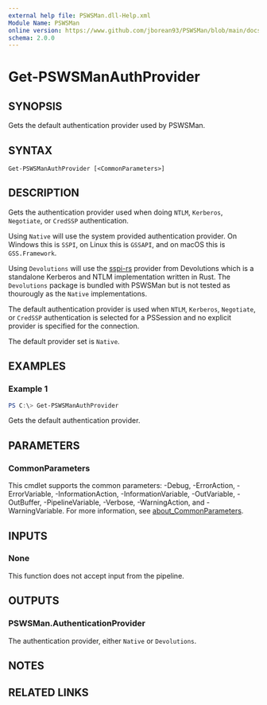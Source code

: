 ```yaml
---
external help file: PSWSMan.dll-Help.xml
Module Name: PSWSMan
online version: https://www.github.com/jborean93/PSWSMan/blob/main/docs/en-US/Get-PSWSManAuthProvider.md
schema: 2.0.0
---
```


# Get-PSWSManAuthProvider

## SYNOPSIS
Gets the default authentication provider used by PSWSMan.

## SYNTAX

```
Get-PSWSManAuthProvider [<CommonParameters>]
```

## DESCRIPTION
Gets the authentication provider used when doing `NTLM`, `Kerberos`, `Negotiate`, or `CredSSP` authentication.

Using `Native` will use the system provided authentication provider.
On Windows this is `SSPI`, on Linux this is `GSSAPI`, and on macOS this is `GSS.Framework`.

Using `Devolutions` will use the [sspi-rs](https://github.com/Devolutions/sspi-rs) provider from Devolutions which is a standalone Kerberos and NTLM implementation written in Rust.
The `Devolutions` package is bundled with PSWSMan but is not tested as thourougly as the `Native` implementations.

The default authentication provider is used when `NTLM`, `Kerberos`, `Negotiate`, or `CredSSP` authentication is selected for a PSSession and no explicit provider is specified for the connection.

The default provider set is `Native`.

## EXAMPLES

### Example 1
```powershell
PS C:\> Get-PSWSManAuthProvider
```

Gets the default authentication provider.

## PARAMETERS

### CommonParameters
This cmdlet supports the common parameters: -Debug, -ErrorAction, -ErrorVariable, -InformationAction, -InformationVariable, -OutVariable, -OutBuffer, -PipelineVariable, -Verbose, -WarningAction, and -WarningVariable. For more information, see [about_CommonParameters](http://go.microsoft.com/fwlink/?LinkID=113216).

## INPUTS

### None
This function does not accept input from the pipeline.

## OUTPUTS

### PSWSMan.AuthenticationProvider
The authentication provider, either `Native` or `Devolutions`.

## NOTES

## RELATED LINKS
